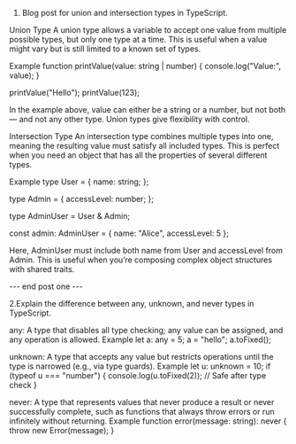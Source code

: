 1. Blog post for union and intersection types in TypeScript.

Union Type
A union type allows a variable to accept one value from multiple possible types, but only one type at a time. This is useful when a value might vary but is still limited to a known set of types.

Example
function printValue(value: string | number) {
console.log("Value:", value);
}

printValue("Hello");
printValue(123);

In the example above, value can either be a string or a number, but not both — and not any other type. Union types give flexibility with control.

Intersection Type
An intersection type combines multiple types into one, meaning the resulting value must satisfy all included types. This is perfect when you need an object that has all the properties of several different types.

Example
type User = {
name: string;
};

type Admin = {
accessLevel: number;
};

type AdminUser = User & Admin;

const admin: AdminUser = {
name: "Alice",
accessLevel: 5
};

Here, AdminUser must include both name from User and accessLevel from Admin. This is useful when you’re composing complex object structures with shared traits.

--- end post one ---

2.Explain the difference between any, unknown, and never types in TypeScript.

any: A type that disables all type checking; any value can be assigned, and any operation is allowed.
Example
let a: any = 5;
a = "hello";
a.toFixed();

unknown: A type that accepts any value but restricts operations until the type is narrowed (e.g., via type guards).
Example
let u: unknown = 10;
if (typeof u === "number") {
console.log(u.toFixed(2)); // Safe after type check
}

never: A type that represents values that never produce a result or never successfully complete, such as functions that always throw errors or run infinitely without returning.
Example
function error(message: string): never {
throw new Error(message);
}
